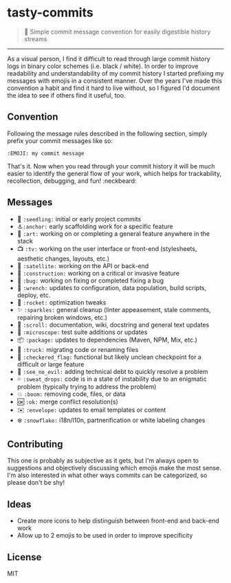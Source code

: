 # tasty-commits

> :lollipop: Simple commit message convention for easily digestible history streams

---

As a visual person, I find it difficult to read through large commit history logs in binary color schemes (i.e. black / white).
In order to improve readability and understandability of my commit history I started prefixing my messages with emojis 
in a consistent manner. Over the years I've made this convention a habit and find it hard to live without, so I figured 
I'd document the idea to see if others find it useful, too.

## Convention

Following the message rules described in the following section, simply prefix your commit messages like so:

`:EMOJI: my commit message`

That's it. Now when you read through your commit history it will be much easier to identify the general flow of your work, which
helps for trackability, recollection, debugging, and fun! :neckbeard:

## Messages

- :seedling: `:seedling:` initial or early project commits
- :anchor:`:anchor:` early scaffolding work for a specific feature
- :art: `:art:` working on or completing a general feature anywhere in the stack
- :tv: `:tv:` working on the user interface or front-end (stylesheets, aesthetic changes, layouts, etc.)
- :satellite: `:satellite:` working on the API or back-end
- :construction: `:construction:` working on a critical or invasive feature
- :bug: `:bug:` working on fixing or completed fixing a bug
- :wrench: `:wrench:` updates to configuration, data population, build scripts, deploy, etc.
- :rocket: `:rocket:` optimization tweaks
- :sparkles: `:sparkles:` general cleanup (linter appeasement, stale comments, repairing broken windows, etc.)
- :scroll: `:scroll:` documentation, wiki, docstring and general text updates
- :microscope: `:microscope:` test suite additions or updates
- :package: `:package:` updates to dependencies (Maven, NPM, Mix, etc.)
- :truck: `:truck:` migrating code or renaming files
- :checkered_flag: `:checkered_flag:` functional but likely unclean checkpoint for a difficult or large feature
- :see_no_evil: `:see_no_evil:` adding technical debt to quickly resolve a problem
- :sweat_drops: `:sweat_drops:` code is in a state of instability due to an enigmatic problem (typically trying to address the problem)
- :boom: `:boom:` removing code, files, or data
- :ok: `:ok:` merge conflict resolution(s)
- :envelope: `:envelope:` updates to email templates or content
- :snowflake: `:snowflake:` i18n/l10n, partnerification or white labeling changes

## Contributing

This one is probably as subjective as it gets, but I'm always open to suggestions and objectively discussing which emojis make the most sense.
I'm also interested in what other ways commits can be categorized, so please don't be shy!

## Ideas

- Create more icons to help distinguish between front-end and back-end work
- Allow up to 2 emojis to be used in order to improve specificity

## License

MIT
